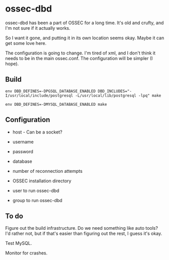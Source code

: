 # ossec-dbd


ossec-dbd has been a part of OSSEC for a long time. It's old and crufty,
and I'm not sure if it actually works.

So I want it gone, and putting it in its own location seems okay. Maybe 
it can get some love here.

The configuration is going to change. I'm tired of xml, and I don't think
it needs to be in the main ossec.conf. The configuration will be simpler
(I hope).


## Build

`env DBD_DEFINES=-DPGSQL_DATABASE_ENABLED DBD_INCLUDES="-I/usr/local/include/postgresql -L/usr/local/lib/postgresql -lpq" make`

`env DBD_DEFINES=-DMYSQL_DATABASE_ENABLED make`

## Configuration

* host - Can be a socket?

* username

* password

* database

* number of reconnection attempts

* OSSEC installation directory

* user to run ossec-dbd

* group to run ossec-dbd


## To do

Figure out the build infrastructure. Do we need something like auto tools?
I'd rather not, but if that's easier than figuring out the rest, I guess it's okay.

Test MySQL.

Monitor for crashes.


